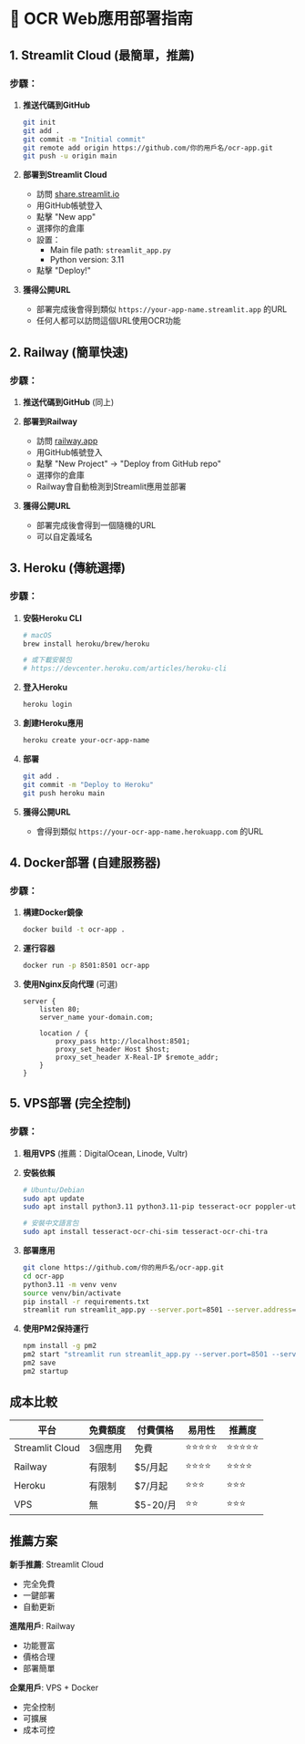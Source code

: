 # 🚀 OCR Web應用部署指南

## 1. Streamlit Cloud (最簡單，推薦)

### 步驟：
1. **推送代碼到GitHub**
   ```bash
   git init
   git add .
   git commit -m "Initial commit"
   git remote add origin https://github.com/你的用戶名/ocr-app.git
   git push -u origin main
   ```

2. **部署到Streamlit Cloud**
   - 訪問 [share.streamlit.io](https://share.streamlit.io/)
   - 用GitHub帳號登入
   - 點擊 "New app"
   - 選擇你的倉庫
   - 設置：
     - Main file path: `streamlit_app.py`
     - Python version: 3.11
   - 點擊 "Deploy!"

3. **獲得公開URL**
   - 部署完成後會得到類似 `https://your-app-name.streamlit.app` 的URL
   - 任何人都可以訪問這個URL使用OCR功能

## 2. Railway (簡單快速)

### 步驟：
1. **推送代碼到GitHub** (同上)

2. **部署到Railway**
   - 訪問 [railway.app](https://railway.app/)
   - 用GitHub帳號登入
   - 點擊 "New Project" → "Deploy from GitHub repo"
   - 選擇你的倉庫
   - Railway會自動檢測到Streamlit應用並部署

3. **獲得公開URL**
   - 部署完成後會得到一個隨機的URL
   - 可以自定義域名

## 3. Heroku (傳統選擇)

### 步驟：
1. **安裝Heroku CLI**
   ```bash
   # macOS
   brew install heroku/brew/heroku
   
   # 或下載安裝包
   # https://devcenter.heroku.com/articles/heroku-cli
   ```

2. **登入Heroku**
   ```bash
   heroku login
   ```

3. **創建Heroku應用**
   ```bash
   heroku create your-ocr-app-name
   ```

4. **部署**
   ```bash
   git add .
   git commit -m "Deploy to Heroku"
   git push heroku main
   ```

5. **獲得公開URL**
   - 會得到類似 `https://your-ocr-app-name.herokuapp.com` 的URL

## 4. Docker部署 (自建服務器)

### 步驟：
1. **構建Docker鏡像**
   ```bash
   docker build -t ocr-app .
   ```

2. **運行容器**
   ```bash
   docker run -p 8501:8501 ocr-app
   ```

3. **使用Nginx反向代理** (可選)
   ```nginx
   server {
       listen 80;
       server_name your-domain.com;
       
       location / {
           proxy_pass http://localhost:8501;
           proxy_set_header Host $host;
           proxy_set_header X-Real-IP $remote_addr;
       }
   }
   ```

## 5. VPS部署 (完全控制)

### 步驟：
1. **租用VPS** (推薦：DigitalOcean, Linode, Vultr)

2. **安裝依賴**
   ```bash
   # Ubuntu/Debian
   sudo apt update
   sudo apt install python3.11 python3.11-pip tesseract-ocr poppler-utils
   
   # 安裝中文語言包
   sudo apt install tesseract-ocr-chi-sim tesseract-ocr-chi-tra
   ```

3. **部署應用**
   ```bash
   git clone https://github.com/你的用戶名/ocr-app.git
   cd ocr-app
   python3.11 -m venv venv
   source venv/bin/activate
   pip install -r requirements.txt
   streamlit run streamlit_app.py --server.port=8501 --server.address=0.0.0.0
   ```

4. **使用PM2保持運行**
   ```bash
   npm install -g pm2
   pm2 start "streamlit run streamlit_app.py --server.port=8501 --server.address=0.0.0.0" --name ocr-app
   pm2 save
   pm2 startup
   ```

## 成本比較

| 平台 | 免費額度 | 付費價格 | 易用性 | 推薦度 |
|------|----------|----------|--------|--------|
| Streamlit Cloud | 3個應用 | 免費 | ⭐⭐⭐⭐⭐ | ⭐⭐⭐⭐⭐ |
| Railway | 有限制 | $5/月起 | ⭐⭐⭐⭐ | ⭐⭐⭐⭐ |
| Heroku | 有限制 | $7/月起 | ⭐⭐⭐ | ⭐⭐⭐ |
| VPS | 無 | $5-20/月 | ⭐⭐ | ⭐⭐⭐ |

## 推薦方案

**新手推薦**: Streamlit Cloud
- 完全免費
- 一鍵部署
- 自動更新

**進階用戶**: Railway
- 功能豐富
- 價格合理
- 部署簡單

**企業用戶**: VPS + Docker
- 完全控制
- 可擴展
- 成本可控
